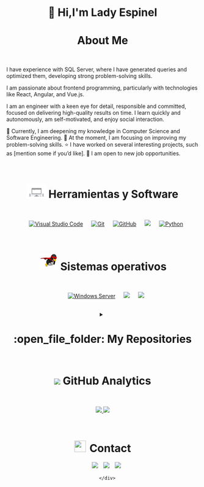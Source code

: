 <!-- Welcome profile -->
<div align="center">
<h1 align="center">👋 Hi,I'm Lady Espinel</a></h1>
</div>



<!-- About Me -->

<h1 align="center"></picture>About Me</h1>

<picture> <img align="right" src="" width = 250px></picture>

<br>



I have experience with SQL Server, where I have generated queries and optimized them, developing strong problem-solving skills.

I am passionate about frontend programming, particularly with technologies like React, Angular, and Vue.js.

I am an engineer with a keen eye for detail, responsible and committed, focused on delivering high-quality results on time. I learn quickly and autonomously, am self-motivated, and enjoy social interaction.

🌱 Currently, I am deepening my knowledge in Computer Science and Software Engineering. 
🎯 At the moment, I am focusing on improving my problem-solving skills. 
⭐️ I have worked on several interesting projects, such as [mention some if you’d like]. 
🤔 I am open to new job opportunities.

<br>

<!-- Herrramientas y software -->

<h1 align="center"><picture> <img src = "https://github.com/cbenitez191/cbenitez191/blob/main/img/5xDL.gif?raw=true" width = 50px>  </picture> Herramientas y Software</h1>
 <br>
 
<p align="center">
  &emsp;
    <a href="https://code.visualstudio.com/">
    <img src="https://img.shields.io/badge/Visual%20Studio%20Code-%23007ACC.svg?style=plastic&logo=visual-studio-code&logoColor=white" alt="Visual Studio Code"></a>
  &emsp;
    <a href="#"><img alt="Git" src="https://img.shields.io/badge/Git%20-%23F05033.svg?style=plastic&logo=git&logoColor=white"></a>
  &emsp;
    <a href="#"><img alt="GitHub" src="https://img.shields.io/badge/github-%23181717.svg?style=plastic&logo=github&logoColor=white"></a>
  &emsp;
    <a href="#"><img src="https://img.shields.io/badge/mysql-%234479A1.svg?&style=plastic&logo=mysql&logoColor=white"/></a>
  &emsp;
    <a href="https://www.python.org/">
    <img alt="Python" src="https://img.shields.io/badge/Python-%233B77A0.svg?style=plastic&logo=python&logoColor=white"></a>
  
</p>
<br>

<!-- Sistemas Operativos -->

 <h1 align="center"><picture> <img src = "https://github.com/cbenitez191/cbenitez191/blob/main/img/OS.gif?raw=true" width = 50px>  </picture> Sistemas operativos</h1>
 <br>
 
<p align="center">
  &emsp;
    <a href="https://www.microsoft.com/en-us/windows-server">
    <img src="https://img.shields.io/badge/Windows%20Server-0078D4?style=plastic&logo=microsoft&logoColor=white" alt="Windows Server"></a>
  &emsp;
    <a href="#"><img src="https://img.shields.io/badge/Windows-0078D6?style=plastic&logo=windows&logoColor=white"></a>
  &emsp;
    <a href="#"><img src="https://img.shields.io/badge/Ubuntu-E95420?style=plastic&logo=ubuntu&logoColor=white"></a>
  
</p>
<br>

<!-- Listado repositorios -->

<details align="center"><summary><h1> :open_file_folder: My Repositories</h1></summary>

----
    

</details>
<br>

<!-- Métricas -->
<h1 align="center"><picture> <img src = "https://github.com/Laespi/Laespi/blob/main/img/NY0y.gif?raw=true" width = 50px>  </picture>GitHub Analytics</h1>
 <br>

<p align="center">
<p align="center">
<a href="https://github.com/laespy">
  <img height="180em" src="https://github-readme-stats-eight-theta.vercel.app/api?username=laespi&show_icons=true&theme=algolia&include_all_commits=true&count_private=true"/>
  <img height="180em" src="https://github-readme-stats-eight-theta.vercel.app/api/top-langs/?username=laespi&layout=compact&langs_count=8&theme=algolia"/>
</a>
</p>

<!-- Redes sociales -->
<br>
<h1 align="center" > <img src="" width="30" height="30" style="margin-right: 10px;">Contact</h1>
<p align="center">
 <div align="center"  class="icons-social" style="margin-left: 10px;">
        <a style="margin-left: 10px;"  target="_blank" href="https://www.linkedin.com/in/lady-gineth-e-baa464a6/">
            <img src="https://img.icons8.com/doodle/40/000000/linkedin--v2.png"></a>
        <a style="margin-left: 10px;" target="_blank" href="https://github.com/Laespi">
        <img src="https://img.icons8.com/doodle/40/000000/github--v1.png"></a>
        <a style="margin-left: 10px;" target="_blank" href="https://twitter.com">
            <img src="https://img.icons8.com/doodle/1x/twitter-squared--v2.png" ></a>
      
      </div>
</p>
